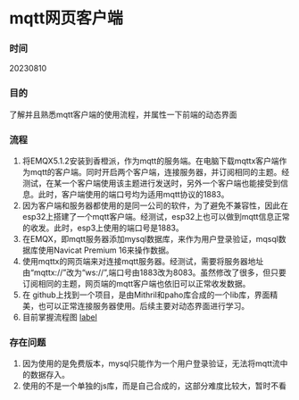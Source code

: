 <!--
 * @Author: BlueBoxChamil
 * @Date: 2023-08-10 15:06:17
 * @LastEditTime: 2023-08-10 15:54:31
 * @FilePath: \README.md
 * @Description: 
 * Copyright (c) 2023 by BlueBoxChamil, All Rights Reserved. 
-->
# mqtt网页客户端

### 时间
20230810

### 目的
了解并且熟悉mqtt客户端的使用流程，并属性一下前端的动态界面

### 流程
1. 将EMQX5.1.2安装到香橙派，作为mqtt的服务端。在电脑下载mqttx客户端作为mqtt的客户端。同时开启两个客户端，连接服务器，并订阅相同的主题。经测试，在某一个客户端使用该主题进行发送时，另外一个客户端也能接受到信息。此时，客户端使用的端口号均为适用mqtt协议的1883。
2. 因为客户端和服务器都使用的是同一公司的软件，为了避免不兼容性，因此在esp32上搭建了一个mqtt客户端。经测试，esp32上也可以做到mqtt信息正常的收发。此时，esp3上使用的端口号是1883。
3. 在EMQX，即mqtt服务器添加mysql数据库，来作为用户登录验证，mqsql数据库使用Navicat Premium 16来操作数据。
4. 使用mqttx的网页端来对连接mqtt服务器。经测试，需要将服务器地址由“mqttx://”改为“ws://”,端口号由1883改为8083。虽然修改了很多，但只要订阅相同的主题，网页端的mqtt客户端也依旧可以正常收发数据。
5. 在 github上找到一个项目，是由Mithril和paho库合成的一个lib库，界面精美，也可以正常连接服务器使用。后续主要对动态界面进行学习。
6. 目前掌握流程图 [label](测试流程图.pdf)

### 存在问题

1. 因为使用的是免费版本，mysql只能作为一个用户登录验证，无法将mqtt流中的数据存入。
2. 使用的不是一个单独的js库，而是自己合成的，这部分难度比较大，暂时不看